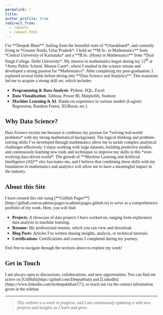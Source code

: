```yaml
---
permalink: /
title: 
author_profile: true
redirect_from: 
  - /about/
  - /about.html
---
```

<span style = "font-family: Cambria;">
I’m **Deepak Bhatt**, hailing from the beautiful state of *Uttarakhand*, and currently living in *Greater Noida, Uttar Pradesh*. </span>

<span style = "font-family: Cambria;">
I hold an **M.Sc. in Mathematics** from *Central University of Karnataka* and a **B.Sc. (Hons) in Mathematics** from *Dyal Singh College, Delhi University*. </span>

<span style = "font-family: Cambria;">
My interest in mathematics began during my 12<sup>th</sup> at *Army Public School, Meerut Cantt*, where I studied in the science stream and developed a strong passion for *Mathematics*. </span>

<span style = "font-family: Cambria;">
After completing my post-graduation, I explored several fields before diving into **Data Science and Analytics**. This transition led me to acquire a strong skill set, which includes: </span>

- <span style = "font-family: Cambria;"> **Programming & Data Analysis**: Python, SQL, Excel </span>
- <span style = "font-family: Cambria;"> **Data Visualization**: Tableau, Power BI, Matplotlib, Seaborn </span>
- <span style = "font-family: Cambria;"> **Machine Learning & AI**: Hands-on experience in various models (Logistic Regression, Random Forest, XGBoost, etc.) </span>

## <span style = "font-family: Georgia;"> Why Data Science? </span>

<span style = "font-family: Cambria;">
Data Science excites me because it combines my passion for *solving real-world problems* with my strong mathematical background. The logical thinking and problem-solving skills I’ve developed through mathematics allow me to tackle complex analytical challenges effectively. </span>

<span style = "font-family: Cambria;">
I enjoy working with large datasets, building predictive models, and continuously learning new tools and techniques to improve my skills in this *ever-evolving data-driven world*. </span>

<span style = "font-family: Cambria;">
The growth of **Machine Learning and Artificial Intelligence (AI)** also fascinates me, and I believe that combining these skills with my foundation in mathematics and analytics will allow me to have a meaningful impact in the industry. </span>

## <span style = "font-family: Georgia;"> About this Site </span>

<span style = "font-family: Cambria;">
I have created this site using [**GitHub Pages**](https://github.com/academicpages/academicpages.github.io) to serve as a comprehensive portfolio of my work. Here, you will find: </span>

- <span style = "font-family: Cambria;"> **Projects**: A showcase of data projects I have worked on, ranging from exploratory data analysis to machine learning. </span>
- <span style = "font-family: Cambria;"> **Resume**: My professional resume, which you can view and download. </span>
- <span style = "font-family: Cambria;"> **Blog Posts**: Articles I've written sharing insights, analysis, or technical tutorials. </span>
- <span style = "font-family: Cambria;"> **Certifications**: Certifications and courses I completed during my journey. </span>

<span style = "font-family: Cambria;">
Feel free to navigate through the sections above to explore my work! </span>

## <span style = "font-family: Georgia;"> Get in Touch </span>

<span style = "font-family: Cambria;">
I am always open to discussions, collaborations, and new opportunities. You can find me active on [GitHub](https://github.com/Deepubhatt) and [LinkedIn](https://www.linkedin.com/in/deepakbhatt17/), or reach out via the contact information given in the sidebar. </span>

---
> <span style = "font-family: Cambria;"> _This website is a work in progress, and I am continuously updating it with new projects and insights as I learn and grow._ </span>
